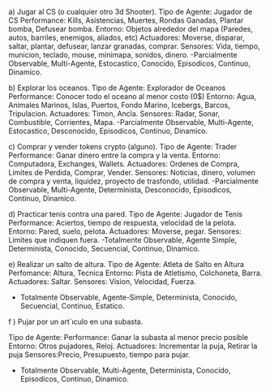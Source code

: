 a) Jugar al CS (o cualquier otro 3d Shooter).
Tipo de Agente: Jugador de CS
Performance: Kills, Asistencias, Muertes, Rondas Ganadas, Plantar bomba, Defusear bomba.
Entorno: Objetos alrededor del mapa (Paredes, autos, barriles, enemigos, aliados, etc)
Actuadores: Moverse, disparar, saltar, plantar, defusear, lanzar granadas, comprar.
Sensores: Vida, tiempo, municion, teclado, mouse, minimapa, sonidos, dinero.
-Parcialmente Observable, Multi-Agente, Estocastico, Conocido, Episodicos, Continuo, Dinamico.

b) Explorar los oceanos.
Tipo de Agente: Explorador de Oceanos
Performance: Conocer todo el oceano al menor costo (0$)
Entorno: Agua, Animales Marinos, Islas, Puertos, Fondo Marino, Icebergs, Barcos, Tripulacion.
Actuadores: Timon, Ancla.
Sensores: Radar, Sonar, Combustible, Corrientes, Mapa.
-Parcialmente Observable, Multi-Agente, Estocastico, Desconocido, Episodicos, Continuo, Dinamico.

c) Comprar y vender tokens crypto (alguno).
Tipo de Agente: Trader
Performance: Ganar dinero entre la compra y la venta.
Entorno: Computadora, Exchanges, Wallets.
Actuadores: Ordenes de Compra, Limites de Perdida, Comprar, Vender.
Sensores: Noticias, dinero, volumen de compra y venta, liquidez, proyecto de trasfondo, utilidad.
-Parcialmente Observable, Multi-Agente, Determinista, Desconocido, Episodicos, Continuo, Dinamico.

d) Practicar tenis contra una pared.
Tipo de Agente: Jugador de Tenis
Performance: Aciertos, tiempo de respuesta, velocidad de la pelota.
Entorno: Pared, suelo, pelota.
Actuadores: Moverse, pegar.
Sensores: Limites que indiquen fuera.
-Totalmente Observable, Agente Simple, Determinista, Conocido, Secuencial, Continuo, Dinamico.

e) Realizar un salto de altura.
Tipo de Agente: Atleta de Salto en Altura
Perfomance: Altura, Tecnica
Entorno: Pista de Atletismo, Colchoneta, Barra.
Actuadores: Saltar.
Sensores: Vision, Velocidad, Fuerza.
- Totalmente Observable, Agente-Simple, Determinista, Conocido, Secuencial, Continuo, Estatico.

f ) Pujar por un art´ıculo en una subasta.

Tipo de Agente:
Performance: Ganar la subasta al menor precio posible
Entorno: Otros pujadores, Reloj.
Actuadores: Incrementar la puja, Retirar la puja
Sensores:Precio, Presupuesto, tiempo para pujar.
- Totalmente Observable, Multi-Agente, Determinista, Conocido, Episodicos, Continuo, Dinamico.







